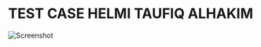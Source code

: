 TEST CASE HELMI TAUFIQ ALHAKIM
==============================
![Screenshot](https://user-images.githubusercontent.com/51486163/122332172-305ad000-cf60-11eb-9aeb-fcbb34911c55.png)
